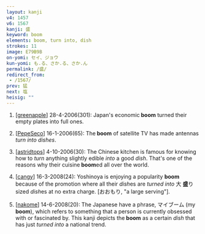 ```yaml
---
layout: kanji
v4: 1457
v6: 1567
kanji: 盛
keyword: boom
elements: boom, turn into, dish
strokes: 11
image: E79B9B
on-yomi: セイ、ジョウ
kun-yomi: も.る、さか.る、さか.ん
permalink: /盛/
redirect_from:
 - /1567/
prev: 猛
next: 塩
heisig: ""
---
```


1) [<a href="http://kanji.koohii.com/profile/greenapple">greenapple</a>] 28-4-2006(301): Japan&#039;s economic<strong> boom</strong> turned their empty plates into full ones.

2) [<a href="http://kanji.koohii.com/profile/PepeSeco">PepeSeco</a>] 16-1-2006(65): The<strong> boom</strong> of satellite TV has made antennas <em>turn into</em> <em>dishes</em>.

3) [<a href="http://kanji.koohii.com/profile/astridtops">astridtops</a>] 4-10-2006(30): The Chinese kitchen is famous for knowing how to <em>turn</em> anything slightly edible <em>into</em> a good <em>dish</em>. That&#039;s one of the reasons why their cuisine<strong> boom</strong>ed all over the world.

4) [<a href="http://kanji.koohii.com/profile/cangy">cangy</a>] 16-3-2008(24): Yoshinoya is enjoying a popularity <strong>boom</strong> because of the promotion where all their <em>dish</em>es are <em>turned into</em> 大 <strong>盛</strong>り sized <em>dish</em>es at no extra charge. [おおもり, &quot;a large serving&quot;].

5) [<a href="http://kanji.koohii.com/profile/nakome">nakome</a>] 14-6-2008(20): The Japanese have a phrase, マイブーム (my<strong> boom</strong>), which refers to something that a person is currently obsessed with or fascinated by. This kanji depicts the<strong> boom</strong> as a certain <em>dish</em> that has just <em>turned into</em> a national trend.

